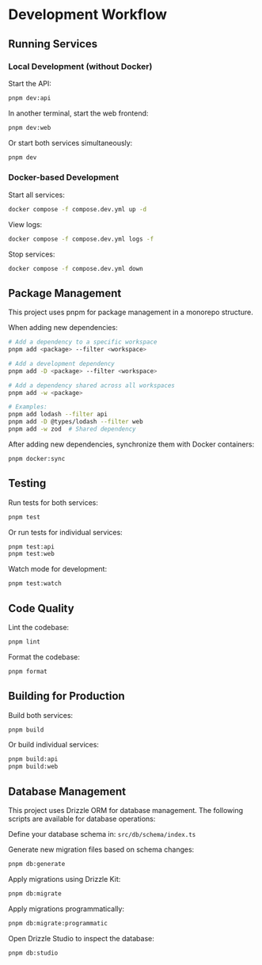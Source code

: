 # Development Workflow

## Running Services

### Local Development (without Docker)

Start the API:

```bash
pnpm dev:api
```

In another terminal, start the web frontend:

```bash
pnpm dev:web
```

Or start both services simultaneously:

```bash
pnpm dev
```

### Docker-based Development

Start all services:

```bash
docker compose -f compose.dev.yml up -d
```

View logs:

```bash
docker compose -f compose.dev.yml logs -f
```

Stop services:

```bash
docker compose -f compose.dev.yml down
```

## Package Management

This project uses pnpm for package management in a monorepo structure.

When adding new dependencies:

```bash
# Add a dependency to a specific workspace
pnpm add <package> --filter <workspace>

# Add a development dependency
pnpm add -D <package> --filter <workspace>

# Add a dependency shared across all workspaces
pnpm add -w <package>

# Examples:
pnpm add lodash --filter api
pnpm add -D @types/lodash --filter web
pnpm add -w zod  # Shared dependency
```

After adding new dependencies, synchronize them with Docker containers:

```bash
pnpm docker:sync
```

## Testing

Run tests for both services:

```bash
pnpm test
```

Or run tests for individual services:

```bash
pnpm test:api
pnpm test:web
```

Watch mode for development:

```bash
pnpm test:watch
```

## Code Quality

Lint the codebase:

```bash
pnpm lint
```

Format the codebase:

```bash
pnpm format
```

## Building for Production

Build both services:

```bash
pnpm build
```

Or build individual services:

```bash
pnpm build:api
pnpm build:web
```

## Database Management

This project uses Drizzle ORM for database management. The following scripts are available for database operations:

Define your database schema in: `src/db/schema/index.ts`

Generate new migration files based on schema changes:

```bash
pnpm db:generate
```

Apply migrations using Drizzle Kit:

```bash
pnpm db:migrate
```

Apply migrations programmatically:

```bash
pnpm db:migrate:programmatic
```

Open Drizzle Studio to inspect the database:

```bash
pnpm db:studio
```
